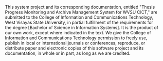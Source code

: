 This system project and its corresponding documentation, entitled "Thesis Progress Monitoring and Archive Management System for WVSU CICT," are submitted to the College of Information and Communications Technology, West Visayas State University, in partial fulfillment of the requirements for the degree [Bachelor of Science in Information Systems]. It is the product of our own work, except where indicated in the text.
We give the College of Information and Communications Technology permission to freely use, publish in local or international journals or conferences, reproduce, or distribute paper and electronic copies of this software project and its documentation, in whole or in part, as long as we are credited.